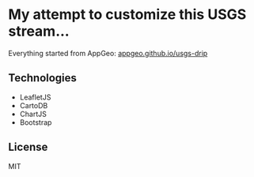 # My attempt to customize this USGS stream...
Everything started from AppGeo: [appgeo.github.io/usgs-drip](http://appgeo.github.io/usgs-drip)

## Technologies

- LeafletJS
- CartoDB
- ChartJS
- Bootstrap

## License

MIT
